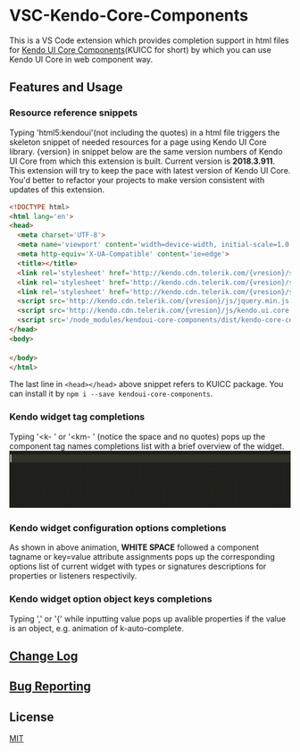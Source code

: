 # VSC-Kendo-Core-Components
This is a VS Code extension which provides completion support in html files for [Kendo UI Core Components](https://github.com/arthwang/kendoui-core-components)(KUICC for short) by which you can use Kendo UI Core in web component way.

## Features and Usage

### Resource reference snippets

Typing 'html5:kendoui'(not including the quotes) in a html file triggers the skeleton snippet of needed resources for a page using Kendo UI Core library. {version} in snippet below are the same version numbers of Kendo UI Core from which this extension is built. Current version is __2018.3.911__.
This extension will try to keep the pace with latest version of Kendo UI Core. You'd better to refactor your projects to make version consistent with updates of this extension.

~~~html
<!DOCTYPE html>
<html lang='en'>
<head>
  <meta charset='UTF-8'>
  <meta name='viewport' content='width=device-width, initial-scale=1.0'>
  <meta http-equiv='X-UA-Compatible' content='ie=edge'>
  <title></title>
  <link rel='stylesheet' href='http://kendo.cdn.telerik.com/{vresion}/styles/kendo.common.min.css'/>
  <link rel='stylesheet' href='http://kendo.cdn.telerik.com/{vresion}/styles/kendo.default.min.css'/>
  <link rel='stylesheet' href='http://kendo.cdn.telerik.com/{vresion}/styles/kendo.mobile.all.min.css'/>
  <script src='http://kendo.cdn.telerik.com/{vresion}/js/jquery.min.js'></script>
  <script src='http://kendo.cdn.telerik.com/{vresion}/js/kendo.ui.core.min.js'></script>
  <script src='/node_modules/kendoui-core-components/dist/kendo-core-components.min.js'></script>
</head>
<body>
  
</body>
</html>
~~~
The last line in `<head></head>` above snippet refers to KUICC package. You can install it by `npm i --save kendoui-core-components`.

### Kendo widget tag completions

Typing '<k- ' or '<km- ' (notice the space and no quotes) pops up the component tag names completions list with a brief overview of the widget. 
![demo](images/demo.gif)

### Kendo widget configuration options completions

As shown in above animation, __WHITE SPACE__ followed a component tagname or key=value attribute assignments pops up the corresponding options list of current widget with types or signatures descriptions for properties or listeners respectivily.

### Kendo widget option object keys completions

Typing ',' or '{' while inputting value pops up avalible properties if the value is an object, e.g. animation of k-auto-complete.

## [Change Log](CHANGELOG.md)

## [Bug Reporting](https://github.com/arthwang/vsc-kendo-core-components/issues)

## License

  [MIT](http://www.opensource.org/licenses/mit-license.php)